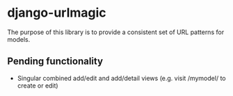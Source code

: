 # django-urlmagic

The purpose of this library is to provide a consistent set of URL patterns for models.

## Pending functionality

* Singular combined add/edit and add/detail views (e.g. visit /mymodel/ to create or edit)
